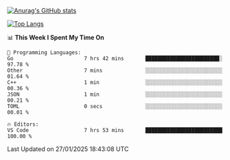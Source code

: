 [![Anurag's GitHub stats](https://github-readme-stats.vercel.app/api?username=wugouzi&count_private=true)](https://github.com/anuraghazra/github-readme-stats)

[![Top Langs](https://github-readme-stats.vercel.app/api/top-langs/?username=wugouzi&layout=compact&count_private=true&hide=html)](https://github.com/anuraghazra/github-readme-stats)

<!--START_SECTION:waka-->
📊 **This Week I Spent My Time On** 

```text
💬 Programming Languages: 
Go                       7 hrs 42 mins       ████████████████████████░   97.78 % 
Other                    7 mins              ░░░░░░░░░░░░░░░░░░░░░░░░░   01.64 % 
C++                      1 min               ░░░░░░░░░░░░░░░░░░░░░░░░░   00.36 % 
JSON                     1 min               ░░░░░░░░░░░░░░░░░░░░░░░░░   00.21 % 
TOML                     0 secs              ░░░░░░░░░░░░░░░░░░░░░░░░░   00.01 % 

🔥 Editors: 
VS Code                  7 hrs 53 mins       █████████████████████████   100.00 % 
```


 Last Updated on 27/01/2025 18:43:08 UTC
<!--END_SECTION:waka-->

<!--
**wugouzi/wugouzi** is a ✨ _special_ ✨ repository because its `README.md` (this file) appears on your GitHub profile.

Here are some ideas to get you started:

- 🔭 I’m currently working on ...
- 🌱 I’m currently learning ...
- 👯 I’m looking to collaborate on ...
- 🤔 I’m looking for help with ...
- 💬 Ask me about ...
- 📫 How to reach me: ...
- 😄 Pronouns: ...
- ⚡ Fun fact: ...
-->
